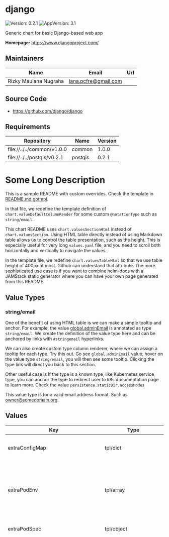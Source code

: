# django

![Version: 0.2.1](https://img.shields.io/badge/Version-0.2.1-informational?style=flat-square) ![AppVersion: 3.1](https://img.shields.io/badge/AppVersion-3.1-informational?style=flat-square)

Generic chart for basic Django-based web app

**Homepage:** <https://www.djangoproject.com/>

## Maintainers

| Name | Email | Url |
| ---- | ------ | --- |
| Rizky Maulana Nugraha | lana.pcfre@gmail.com |  |

## Source Code

* <https://github.com/django/django>

## Requirements

| Repository | Name | Version |
|------------|------|---------|
| file://../../common/v1.0.0 | common | 1.0.0 |
| file://../../postgis/v0.2.1 | postgis | 0.2.1 |

# Some Long Description

This is a sample README with custom overrides.
Check the template in [README.md.gotmpl](README.md.gotmpl).

In that file, we redefine the template definition of `chart.valueDefaultColumnRender`
for some custom `@notationType` such as `string/email`.

This chart README uses `chart.valuesSectionHtml` instead of `chart.valuesSection`.
Using HTML table directly instead of using Markdown table allows us to control the table
presentation, such as the height. This is especially useful for very long `values.yaml` file,
and you need to scroll both horizontally and vertically to navigate the values.

In the template file, we redefine `chart.valuesTableHtml` so that we use table height of
400px at most. Github can understand that attribute. The more sophisticated use case is if you
want to combine helm-docs with a JAMStack static generator where you can have your own page generated
from this README.

## Value Types

### string/email

One of the benefit of using HTML table is we can make a simple tooltip and anchor.
For example, the value [global.adminEmail](#global--adminEmail) is annotated as type `string/email`. We create
the definition of the value type here and can be anchored by links with `#stringemail` hyperlinks.

We can also create custom type column renderer, where we can assign a tooltip for each type.
Try this out. Go see `global.adminEmail` value, hover on the value type `string/email`, you will then see
some tooltip. Clicking the type link will direct you back to this section.

Other useful case is If the type is a known type, like
Kubernetes service type, you can anchor the type to redirect user to k8s documentation page to learn more.
Check the value `persistence.staticDir.accessModes`

This value type is for a valid email address format. Such as owner@somedomain.org.

## Values

<table height="400px" >
	<thead>
		<th>Key</th>
		<th>Type</th>
		<th>Default</th>
		<th>Description</th>
	</thead>
	<tbody>
		<tr>
			<td id="extraConfigMap">extraConfigMap</td>
			<td>
tpl/dict
</td>
			<td><pre lang="tpl">
extraConfigMap: |
 
</pre>
</td>
			<td>Define this for extra config map to be included in django-shared-config</td>
		</tr>
		<tr>
			<td id="extraPodEnv">extraPodEnv</td>
			<td>
tpl/array
</td>
			<td><pre lang="tpl">
extraPodEnv: |
  - name: DJANGO_SETTINGS_MODULE
    value: "django.settings"
  - name: DEBUG
    value: {{ .Values.global.debug | quote }}
  - name: ROOT_URLCONF
    value: {{ .Values.global.rootURLConf | quote }}
  - name: MAIN_APP_NAME
    value: {{ .Values.global.mainAppName | quote }}
 
</pre>
</td>
			<td>Define this for extra Django environment variables</td>
		</tr>
		<tr>
			<td id="extraPodSpec">extraPodSpec</td>
			<td>
tpl/object
</td>
			<td><pre lang="tpl">
extraPodSpec: |
 
</pre>
</td>
			<td>This will be evaluated as pod spec</td>
		</tr>
		<tr>
			<td id="extraSecret">extraSecret</td>
			<td>
tpl/dict
</td>
			<td><pre lang="tpl">
extraSecret: |
 
</pre>
</td>
			<td>Define this for extra secrets to be included in django-shared-secret secret</td>
		</tr>
		<tr>
			<td id="extraVolume">extraVolume</td>
			<td>
tpl/array
</td>
			<td><pre lang="tpl">
extraVolume: |
 
</pre>
</td>
			<td>Define this for extra volume (in pair with extraVolumeMounts)</td>
		</tr>
		<tr>
			<td id="extraVolumeMounts">extraVolumeMounts</td>
			<td>
tpl/array
</td>
			<td><pre lang="tpl">
extraVolumeMounts: |
 
</pre>
</td>
			<td>Define this for extra volume mounts in the pod</td>
		</tr>
		<tr>
			<td id="global">global</td>
			<td>
object
</td>
			<td><pre lang="json">
{
  "adminEmail": "admin@localhost",
  "adminPassword": {
    "value": null,
    "valueFrom": {
      "secretKeyRef": {
        "key": "admin-password",
        "name": null
      }
    }
  },
  "adminUser": "admin",
  "databaseHost": "postgis",
  "databaseName": "django",
  "databasePassword": {
    "value": null,
    "valueFrom": {
      "secretKeyRef": {
        "key": "database-password",
        "name": null
      }
    }
  },
  "databasePort": 5432,
  "databaseUsername": "django_db_user",
  "debug": "False",
  "djangoArgs": "[\"uwsgi\",\"--chdir=${REPO_ROOT}\",\"--module=${MAIN_APP_NAME}.wsgi\",\"--socket=:8000\",\"--http=0.0.0.0:8080\",\"--processes=5\",\"--buffer-size=8192\"]\n",
  "djangoCommand": "[\"/opt/django/scripts/docker-entrypoint.sh\"]\n",
  "djangoSecretKey": {
    "value": null,
    "valueFrom": {
      "secretKeyRef": {
        "key": "django-secret",
        "name": null
      }
    }
  },
  "djangoSettingsModule": "django.settings",
  "existingSecret": "",
  "mainAppName": "django",
  "mediaRoot": "/opt/django/media",
  "nameOverride": "django",
  "rootURLConf": "django.urls",
  "sharedSecretName": "django-shared-secret",
  "siteName": "django",
  "staticRoot": "/opt/django/static"
}
</pre>
</td>
			<td>This key name is used for service interconnection between subcharts and parent charts.</td>
		</tr>
		<tr>
			<td id="global--adminEmail">global.adminEmail</td>
			<td>
<a href="#stringemail" title="
This value type is for a valid email address format. Such as owner@somedomain.org.">string/email</a>
</td>
			<td><pre lang="email">
<a href="mailto:admin@localhost">"admin@localhost"</a>
</pre>
</td>
			<td>Default admin email sender</td>
		</tr>
		<tr>
			<td id="global--adminPassword--value">global.adminPassword.value</td>
			<td>
string
</td>
			<td><pre lang="json">
null
</pre>
</td>
			<td>Specify this password value. If not, it will be autogenerated everytime chart upgraded</td>
		</tr>
		<tr>
			<td id="global--adminUser">global.adminUser</td>
			<td>
string
</td>
			<td><pre lang="json">
"admin"
</pre>
</td>
			<td>Default super user admin username</td>
		</tr>
		<tr>
			<td id="global--databaseHost">global.databaseHost</td>
			<td>
string
</td>
			<td><pre lang="json">
"postgis"
</pre>
</td>
			<td>Django database host location. By default this chart can generate standard postgres chart. So you can leave it as default. If you use external backend,  you must provide the value</td>
		</tr>
		<tr>
			<td id="global--databaseName">global.databaseName</td>
			<td>
string
</td>
			<td><pre lang="json">
"django"
</pre>
</td>
			<td>Django database name</td>
		</tr>
		<tr>
			<td id="global--databasePassword--value">global.databasePassword.value</td>
			<td>
string
</td>
			<td><pre lang="json">
null
</pre>
</td>
			<td>Specify this password value. If not, it will be autogenerated everytime chart upgraded. If you use external backend, you must provide the value</td>
		</tr>
		<tr>
			<td id="global--databasePort">global.databasePort</td>
			<td>
int
</td>
			<td><pre lang="json">
5432
</pre>
</td>
			<td>Django database port. By default this chart can generate standard postgres chart. So you can leave it as default. If you use external backend,  you must provide the value</td>
		</tr>
		<tr>
			<td id="global--databaseUsername">global.databaseUsername</td>
			<td>
string
</td>
			<td><pre lang="json">
"django_db_user"
</pre>
</td>
			<td>Database username backend to connect to. If you use external backend, provide the value</td>
		</tr>
		<tr>
			<td id="global--debug">global.debug</td>
			<td>
string
</td>
			<td><pre lang="json">
"False"
</pre>
</td>
			<td>Python boolean literal, this will correspond to `DEBUG` environment variable inside the Django container. Useful as a debug switch.</td>
		</tr>
		<tr>
			<td id="global--djangoArgs">global.djangoArgs</td>
			<td>
tpl/array
</td>
			<td><pre lang="tpl">
global.djangoArgs: |
  ["uwsgi","--chdir=${REPO_ROOT}","--module=${MAIN_APP_NAME}.wsgi","--socket=:8000","--http=0.0.0.0:8080","--processes=5","--buffer-size=8192"]
 
</pre>
</td>
			<td>The django command args to be passed to entrypoint command</td>
		</tr>
		<tr>
			<td id="global--djangoCommand">global.djangoCommand</td>
			<td>
tpl/array
</td>
			<td><pre lang="tpl">
global.djangoCommand: |
  ["/opt/django/scripts/docker-entrypoint.sh"]
 
</pre>
</td>
			<td>The django entrypoint command to execute</td>
		</tr>
		<tr>
			<td id="global--djangoSecretKey--value">global.djangoSecretKey.value</td>
			<td>
string
</td>
			<td><pre lang="json">
null
</pre>
</td>
			<td>Specify this Django Secret string value. If not, it will be autogenerated everytime chart upgraded</td>
		</tr>
		<tr>
			<td id="global--djangoSettingsModule">global.djangoSettingsModule</td>
			<td>
string
</td>
			<td><pre lang="json">
"django.settings"
</pre>
</td>
			<td>Django settings module to be used</td>
		</tr>
		<tr>
			<td id="global--existingSecret">global.existingSecret</td>
			<td>
tpl/string
</td>
			<td><pre lang="tpl">
global.existingSecret: |
 
</pre>
</td>
			<td>Name of existing secret</td>
		</tr>
		<tr>
			<td id="global--mainAppName">global.mainAppName</td>
			<td>
string
</td>
			<td><pre lang="json">
"django"
</pre>
</td>
			<td>The main app name to execute. Affects which settings, wsgi, and rootURL to use.</td>
		</tr>
		<tr>
			<td id="global--mediaRoot">global.mediaRoot</td>
			<td>
path
</td>
			<td><pre lang="json">
"/opt/django/media"
</pre>
</td>
			<td>Location to the media directory</td>
		</tr>
		<tr>
			<td id="global--rootURLConf">global.rootURLConf</td>
			<td>
string
</td>
			<td><pre lang="json">
"django.urls"
</pre>
</td>
			<td>Django root URL conf to be used</td>
		</tr>
		<tr>
			<td id="global--sharedSecretName">global.sharedSecretName</td>
			<td>
string
</td>
			<td><pre lang="json">
"django-shared-secret"
</pre>
</td>
			<td>Name of shared secret store that will be generated</td>
		</tr>
		<tr>
			<td id="global--staticRoot">global.staticRoot</td>
			<td>
path
</td>
			<td><pre lang="json">
"/opt/django/static"
</pre>
</td>
			<td>Location to the static directory</td>
		</tr>
		<tr>
			<td id="image">image</td>
			<td>
object
</td>
			<td><pre lang="json">
{
  "pullPolicy": "IfNotPresent",
  "registry": "docker.io",
  "repository": "lucernae/django-sample",
  "tag": "3.1"
}
</pre>
</td>
			<td>Image map</td>
		</tr>
		<tr>
			<td id="image--pullPolicy">image.pullPolicy</td>
			<td>
string
</td>
			<td><pre lang="json">
"IfNotPresent"
</pre>
</td>
			<td>Image pullPolicy</td>
		</tr>
		<tr>
			<td id="image--registry">image.registry</td>
			<td>
string
</td>
			<td><pre lang="json">
"docker.io"
</pre>
</td>
			<td>Image registry</td>
		</tr>
		<tr>
			<td id="image--repository">image.repository</td>
			<td>
string
</td>
			<td><pre lang="json">
"lucernae/django-sample"
</pre>
</td>
			<td>Image repository</td>
		</tr>
		<tr>
			<td id="image--tag">image.tag</td>
			<td>
string
</td>
			<td><pre lang="json">
"3.1"
</pre>
</td>
			<td>Image tag</td>
		</tr>
		<tr>
			<td id="ingress--annotations">ingress.annotations</td>
			<td>
dict
</td>
			<td><pre lang="json">
{}
</pre>
</td>
			<td>Custom Ingress annotations</td>
		</tr>
		<tr>
			<td id="ingress--enabled">ingress.enabled</td>
			<td>
bool
</td>
			<td><pre lang="json">
false
</pre>
</td>
			<td>Set to true to generate Ingress resource</td>
		</tr>
		<tr>
			<td id="ingress--host">ingress.host</td>
			<td>
tpl/string
</td>
			<td><pre lang="tpl">
ingress.host: |
 
</pre>
</td>
			<td>Set custom host name. (DNS name convention)</td>
		</tr>
		<tr>
			<td id="ingress--labels">ingress.labels</td>
			<td>
dict
</td>
			<td><pre lang="json">
{}
</pre>
</td>
			<td>Custom Ingress labels</td>
		</tr>
		<tr>
			<td id="ingress--tls--enabled">ingress.tls.enabled</td>
			<td>
bool
</td>
			<td><pre lang="json">
false
</pre>
</td>
			<td>Set to true to enable HTTPS</td>
		</tr>
		<tr>
			<td id="ingress--tls--secretName">ingress.tls.secretName</td>
			<td>
string
</td>
			<td><pre lang="json">
"django-tls"
</pre>
</td>
			<td>You must provide a secret name where the TLS cert is stored</td>
		</tr>
		<tr>
			<td id="persistence--mediaDir--accessModes[0]">persistence.mediaDir.accessModes[0]</td>
			<td>
string
</td>
			<td><pre lang="json">
"ReadWriteOnce"
</pre>
</td>
			<td></td>
		</tr>
		<tr>
			<td id="persistence--mediaDir--annotations">persistence.mediaDir.annotations</td>
			<td>
object
</td>
			<td><pre lang="json">
{}
</pre>
</td>
			<td></td>
		</tr>
		<tr>
			<td id="persistence--mediaDir--enabled">persistence.mediaDir.enabled</td>
			<td>
bool
</td>
			<td><pre lang="json">
true
</pre>
</td>
			<td>Allow persistence</td>
		</tr>
		<tr>
			<td id="persistence--mediaDir--existingClaim">persistence.mediaDir.existingClaim</td>
			<td>
bool
</td>
			<td><pre lang="json">
false
</pre>
</td>
			<td></td>
		</tr>
		<tr>
			<td id="persistence--mediaDir--mountPath">persistence.mediaDir.mountPath</td>
			<td>
string
</td>
			<td><pre lang="json">
"/opt/django/media"
</pre>
</td>
			<td></td>
		</tr>
		<tr>
			<td id="persistence--mediaDir--size">persistence.mediaDir.size</td>
			<td>
string
</td>
			<td><pre lang="json">
"8Gi"
</pre>
</td>
			<td></td>
		</tr>
		<tr>
			<td id="persistence--mediaDir--subPath">persistence.mediaDir.subPath</td>
			<td>
string
</td>
			<td><pre lang="json">
"media"
</pre>
</td>
			<td></td>
		</tr>
		<tr>
			<td id="persistence--staticDir--accessModes">persistence.staticDir.accessModes</td>
			<td>
<a target="_blank"
   href="https://kubernetes.io/docs/concepts/storage/persistent-volumes/#access-modes"
   >k8s/storage/persistent-volume/access-modes</a>
</td>
			<td><pre lang="yaml">
- ReadWriteOnce

</pre>
</td>
			<td>Static Dir access modes</td>
		</tr>
		<tr>
			<td id="persistence--staticDir--annotations">persistence.staticDir.annotations</td>
			<td>
object
</td>
			<td><pre lang="json">
{}
</pre>
</td>
			<td></td>
		</tr>
		<tr>
			<td id="persistence--staticDir--enabled">persistence.staticDir.enabled</td>
			<td>
bool
</td>
			<td><pre lang="json">
true
</pre>
</td>
			<td>Allow persistence</td>
		</tr>
		<tr>
			<td id="persistence--staticDir--existingClaim">persistence.staticDir.existingClaim</td>
			<td>
bool
</td>
			<td><pre lang="json">
false
</pre>
</td>
			<td></td>
		</tr>
		<tr>
			<td id="persistence--staticDir--mountPath">persistence.staticDir.mountPath</td>
			<td>
string
</td>
			<td><pre lang="json">
"/opt/django/static"
</pre>
</td>
			<td></td>
		</tr>
		<tr>
			<td id="persistence--staticDir--size">persistence.staticDir.size</td>
			<td>
string
</td>
			<td><pre lang="json">
"8Gi"
</pre>
</td>
			<td></td>
		</tr>
		<tr>
			<td id="persistence--staticDir--subPath">persistence.staticDir.subPath</td>
			<td>
string
</td>
			<td><pre lang="json">
"static"
</pre>
</td>
			<td></td>
		</tr>
		<tr>
			<td id="postgis--enabled">postgis.enabled</td>
			<td>
bool
</td>
			<td><pre lang="json">
true
</pre>
</td>
			<td>Enable postgis as database backend by default. Set to false if using different external backend.</td>
		</tr>
		<tr>
			<td id="postgis--existingSecret">postgis.existingSecret</td>
			<td>
tpl/string
</td>
			<td><pre lang="tpl">
postgis.existingSecret: |
  {{ include "common.sharedSecretName" . | quote -}}
 
</pre>
</td>
			<td>Existing secret to be used</td>
		</tr>
		<tr>
			<td id="probe">probe</td>
			<td>
tpl/object
</td>
			<td><pre lang="tpl">
probe: |
 
</pre>
</td>
			<td>Probe can be overridden</td>
		</tr>
		<tr>
			<td id="service--annotations">service.annotations</td>
			<td>
dict
</td>
			<td><pre lang="json">
{}
</pre>
</td>
			<td>Extra service annotations</td>
		</tr>
		<tr>
			<td id="service--clusterIP">service.clusterIP</td>
			<td>
string
</td>
			<td><pre lang="json">
""
</pre>
</td>
			<td>Specify `None` for headless service. Otherwise, leave them be.</td>
		</tr>
		<tr>
			<td id="service--externalIPs">service.externalIPs</td>
			<td>
tpl/array
</td>
			<td><pre lang="tpl">
service.externalIPs: |
 
</pre>
</td>
			<td>Specify for LoadBalancer service type</td>
		</tr>
		<tr>
			<td id="service--nodePort">service.nodePort</td>
			<td>
int
</td>
			<td><pre lang="json">
null
</pre>
</td>
			<td>Specify node port, for NodePort service type</td>
		</tr>
		<tr>
			<td id="service--port">service.port</td>
			<td>
int
</td>
			<td><pre lang="json">
80
</pre>
</td>
			<td>Specify service port</td>
		</tr>
		<tr>
			<td id="service--type">service.type</td>
			<td>
string
</td>
			<td><pre lang="json">
"ClusterIP"
</pre>
</td>
			<td>Define k8s service for Django.</td>
		</tr>
	</tbody>
</table>

